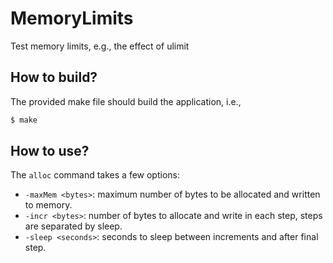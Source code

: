 # MemoryLimits
Test memory limits, e.g., the effect of ulimit

## How to build?
The provided make file should build the application, i.e.,
```bash
$ make
```

## How to use?
The `alloc` command takes a few options:
* `-maxMem <bytes>`: maximum number of bytes to be allocated and written
    to memory.
* `-incr <bytes>`: number of bytes to allocate and write in each step,
    steps are separated by sleep.
* `-sleep <seconds>`: seconds to sleep between increments and after final
    step.
